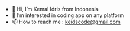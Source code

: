 - 👋 Hi, I’m Kemal Idris from Indonesia
- 👀 I’m interested in coding app on any platform
- 📫 How to reach me : keidscode@gmail.com

<!---
KeidsID/KeidsID is a ✨ special ✨ repository because its `README.md` (this file) appears on your GitHub profile.
You can click the Preview link to take a look at your changes.
--->
